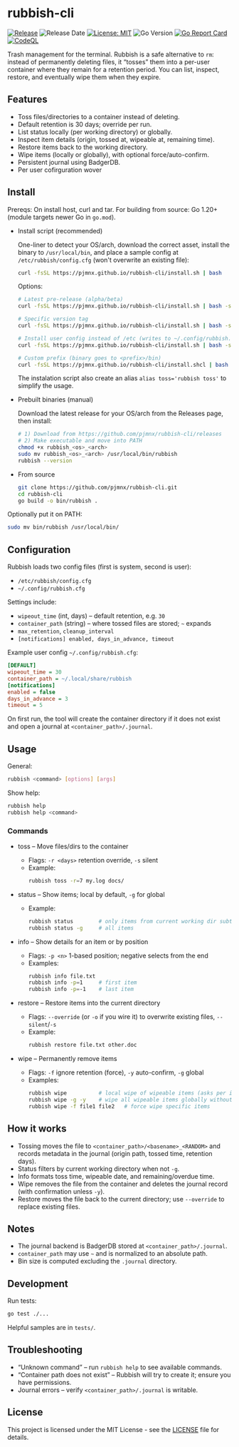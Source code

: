 # rubbish-cli

[![Release](https://img.shields.io/github/v/release/pjmnx/rubbish-cli?sort=semver)](https://github.com/pjmnx/rubbish-cli/releases)
![Release Date](https://img.shields.io/github/release-date/pjmnx/rubbish-cli)
[![License: MIT](https://img.shields.io/badge/License-MIT-yellow.svg)](LICENSE)
![Go Version](https://img.shields.io/badge/go-1.20%2B-blue)
[![Go Report Card](https://goreportcard.com/badge/github.com/pjmnx/rubbish-cli)](https://goreportcard.com/report/github.com/pjmnx/rubbish-cli)
[![CodeQL](https://github.com/pjmnx/rubbish-cli/actions/workflows/codeql.yml/badge.svg)](https://github.com/pjmnx/rubbish-cli/actions/workflows/codeql.yml)

Trash management for the terminal. Rubbish is a safe alternative to `rm`: instead of permanently deleting files, it “tosses” them into a per-user container where they remain for a retention period. You can list, inspect, restore, and eventually wipe them when they expire.

## Features

- Toss files/directories to a container instead of deleting.
- Default retention is 30 days; override per run.
- List status locally (per working directory) or globally.
- Inspect item details (origin, tossed at, wipeable at, remaining time).
- Restore items back to the working directory.
- Wipe items (locally or globally), with optional force/auto-confirm.
- Persistent journal using BadgerDB.
- Per user cofirguration wover

## Install

Prereqs: On install host, curl and tar. For building from source: Go 1.20+ (module targets newer Go in `go.mod`).

- Install script (recommended)

	One-liner to detect your OS/arch, download the correct asset, install the binary to `/usr/local/bin`, and place a sample config at `/etc/rubbish/config.cfg` (won't overwrite an existing file):

	```bash
	curl -fsSL https://pjmnx.github.io/rubbish-cli/install.sh | bash
	```

	Options:

	```bash
	# Latest pre-release (alpha/beta)
	curl -fsSL https://pjmnx.github.io/rubbish-cli/install.sh | bash -s -- --pre

	# Specific version tag
	curl -fsSL https://pjmnx.github.io/rubbish-cli/install.sh | bash -s -- --version v1.2.3

	# Install user config instead of /etc (writes to ~/.config/rubbish.cfg)
	curl -fsSL https://pjmnx.github.io/rubbish-cli/install.sh | bash -s -- --user-config

	# Custom prefix (binary goes to <prefix>/bin)
	curl -fsSL https://pjmnx.github.io/rubbish-cli/install.shcl | bash -s -- --prefix /opt
	```

	The instalation script also create an alias `alias toss='rubbish toss'` to simplify the usage.

- Prebuilt binaries (manual)

	Download the latest release for your OS/arch from the Releases page, then install:

	```bash
	# 1) Download from https://github.com/pjmnx/rubbish-cli/releases
	# 2) Make executable and move into PATH
	chmod +x rubbish_<os>_<arch>
	sudo mv rubbish_<os>_<arch> /usr/local/bin/rubbish
	rubbish --version
	```

- From source

	```bash
	git clone https://github.com/pjmnx/rubbish-cli.git
	cd rubbish-cli
	go build -o bin/rubbish .
	```

Optionally put it on PATH:

```bash
sudo mv bin/rubbish /usr/local/bin/
```

## Configuration

Rubbish loads two config files (first is system, second is user):

- `/etc/rubbish/config.cfg`
- `~/.config/rubbish.cfg`

Settings include:

- `wipeout_time` (int, days) – default retention, e.g. `30`
- `container_path` (string) – where tossed files are stored; `~` expands
- `max_retention`, `cleanup_interval`
- `[notifications] enabled, days_in_advance, timeout`

Example user config `~/.config/rubbish.cfg`:

```ini
[DEFAULT]
wipeout_time = 30
container_path = ~/.local/share/rubbish
[notifications]
enabled = false
days_in_advance = 3
timeout = 5
```

On first run, the tool will create the container directory if it does not exist and open a journal at `<container_path>/.journal`.

## Usage

General:

```bash
rubbish <command> [options] [args]
```

Show help:

```bash
rubbish help
rubbish help <command>
```

### Commands

- toss – Move files/dirs to the container
	- Flags: `-r <days>` retention override, `-s` silent
	- Example:
		```bash
		rubbish toss -r=7 my.log docs/
		```

- status – Show items; local by default, `-g` for global
	- Example:
		```bash
		rubbish status        # only items from current working dir subtree
		rubbish status -g     # all items
		```

- info – Show details for an item or by position
	- Flags: `-p <n>` 1-based position; negative selects from the end
	- Examples:
		```bash
		rubbish info file.txt
		rubbish info -p=1     # first item
		rubbish info -p=-1    # last item
		```

- restore – Restore items into the current directory
	- Flags: `--override` (or `-o` if you wire it) to overwrite existing files, `--silent`/`-s`
	- Example:
		```bash
		rubbish restore file.txt other.doc
		```

- wipe – Permanently remove items
	- Flags: `-f` ignore retention (force), `-y` auto-confirm, `-g` global
	- Examples:
		```bash
		rubbish wipe          # local wipe of wipeable items (asks per item)
		rubbish wipe -g -y    # wipe all wipeable items globally without prompt
		rubbish wipe -f file1 file2   # force wipe specific items
		```

## How it works

- Tossing moves the file to `<container_path>/<basename>_<RANDOM>` and records metadata in the journal (origin path, tossed time, retention days).
- Status filters by current working directory when not `-g`.
- Info formats toss time, wipeable date, and remaining/overdue time.
- Wipe removes the file from the container and deletes the journal record (with confirmation unless `-y`).
- Restore moves the file back to the current directory; use `--override` to replace existing files.

## Notes

- The journal backend is BadgerDB stored at `<container_path>/.journal`.
- `container_path` may use `~` and is normalized to an absolute path.
- Bin size is computed excluding the `.journal` directory.

## Development

Run tests:

```bash
go test ./...
```

Helpful samples are in `tests/`.

## Troubleshooting

- “Unknown command” – run `rubbish help` to see available commands.
- “Container path does not exist” – Rubbish will try to create it; ensure you have permissions.
- Journal errors – verify `<container_path>/.journal` is writable.


## License

This project is licensed under the MIT License - see the [LICENSE](LICENSE) file for details.